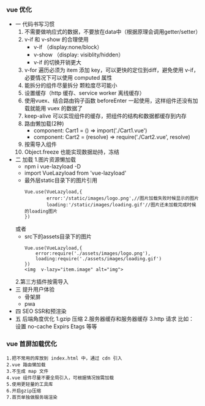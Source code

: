 ### vue 优化
+ 一 代码书写习惯
    1. 不需要做响应式的数据，不要放在data中（根据原理会调用getter/setter）
    2. v-if 和 v-show 的合理使用
        - v-if （display:none/block） 
        - v-show （display: visiblity/hidden）
        - v-if 的切换开销更大
    3. v-for 遍历必须为 item 添加 key，可以更快的定位到diff，避免使用 v-if，必要情况下可以使用 computed 属性
    4. 能拆分的组件尽量拆分 颗粒度尽可能小
    5. 设置缓存（http 缓存、service worker 离线缓存）
    6. 使用vuex、结合路由钩子函数 beforeEnter 一起使用，这样组件还没有加载就能用 vuex 的数据了
    7. keep-alive 可以实现组件的缓存，把组件的结构和数据都缓存到内存
    8. 路由懒加载(2种)
        - component: Cart1 = () => import('./Cart1.vue')
        - component: Cart2 = (resolve) => require('./Cart2.vue', resolve)
    9. 按需导入组件
    10. Object.freeze 也能实现数据劫持，冻结
+ 二 加载
    1.图片资源懒加载 
    - npm i vue-lazyload -D
    - import VueLazyload from 'vue-lazyload'
    - 最外层static目录下的图片引用
        ```
        Vue.use(VueLazyload,{
                error:'/static/images/logo.png',//图片加载失败时候显示的图片
                loading:'/static/images/loading.gif'//图片还未加载完成时候的loading图片
        })
        ```
    或者
    - src下的assets目录下的图片
        ```
        Vue.use(VueLazyload,{
            error:require('./assets/images/logo.png'),
            loading:require('./assets/images/loading.gif')
        })
        <img  v-lazy="item.image" alt="img">
        ```
    2.第三方插件按需导入
+ 三 提升用户体验
    - 骨架屏
    - pwa
+ 四 SEO
    SSR和预渲染
+ 五 后端角度优化
    1.gzip 压缩
    2.服务器缓存和服务器缓存
    3.http 请求
    比如： 设置 no-cache Expirs Etags 等等
### vue 首屏加载优化
    1.把不常用的库放到 index.html 中，通过 cdn 引入
    2.vue 路由懒加载
    3.不生成 map 文件
    4.vue 组件尽量不要全局引入，可根据情况按需加载
    5.使用更轻量的工具库
    6.开启gzip压缩
    7.首页单独做服务端渲染


